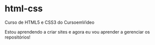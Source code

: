 # html-css
 Curso de HTML5 e CSS3 do CursoemVideo

 Estou aprendendo a criar sites e agora eu vou aprender a gerenciar os repositórios!